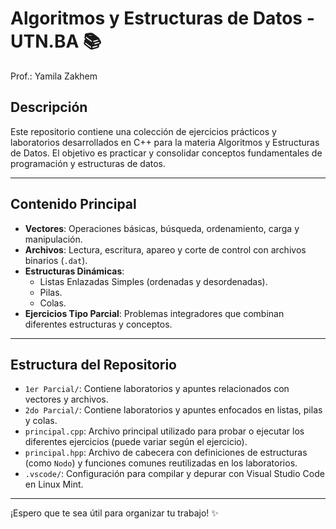 # Algoritmos y Estructuras de Datos - UTN.BA 📚 
Prof.: Yamila Zakhem


## Descripción

Este repositorio contiene una colección de ejercicios prácticos y laboratorios desarrollados en C++ para la materia Algoritmos y Estructuras de Datos. El objetivo es practicar y consolidar conceptos fundamentales de programación y estructuras de datos.

---

## Contenido Principal

* **Vectores**: Operaciones básicas, búsqueda, ordenamiento, carga y manipulación.
* **Archivos**: Lectura, escritura, apareo y corte de control con archivos binarios (`.dat`).
* **Estructuras Dinámicas**:
    * Listas Enlazadas Simples (ordenadas y desordenadas).
    * Pilas.
    * Colas.
* **Ejercicios Tipo Parcial**: Problemas integradores que combinan diferentes estructuras y conceptos.

---

## Estructura del Repositorio

* `1er Parcial/`: Contiene laboratorios y apuntes relacionados con vectores y archivos.
* `2do Parcial/`: Contiene laboratorios y apuntes enfocados en listas, pilas y colas.
* `principal.cpp`: Archivo principal utilizado para probar o ejecutar los diferentes ejercicios (puede variar según el ejercicio).
* `principal.hpp`: Archivo de cabecera con definiciones de estructuras (como `Nodo`) y funciones comunes reutilizadas en los laboratorios.
* `.vscode/`: Configuración para compilar y depurar con Visual Studio Code en Linux Mint.

---

¡Espero que te sea útil para organizar tu trabajo! ✨
